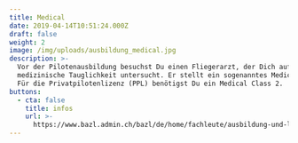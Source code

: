 ```yaml
---
title: Medical
date: 2019-04-14T10:51:24.000Z
draft: false
weight: 2
image: /img/uploads/ausbildung_medical.jpg
description: >-
  Vor der Pilotenausbildung besuchst Du einen Fliegerarzt, der Dich auf Deine
  medizinische Tauglichkeit untersucht. Er stellt ein sogenanntes Medical aus.
  Für die Privatpilotenlizenz (PPL) benötigst Du ein Medical Class 2.
buttons:
  - cta: false
    title: infos
    url: >-
      https://www.bazl.admin.ch/bazl/de/home/fachleute/ausbildung-und-lizenzen/flugmedizinischer-dienst.html
---
```


